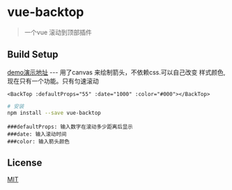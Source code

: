 # vue-backtop

> 一个vue 滚动到顶部插件

## Build Setup
[demo演示地址](https://whevether.github.io/vue-backtop/)
--- 用了canvas 来绘制箭头，不依赖css.可以自己改变 样式颜色,现在只有一个功能。只有匀速滚动
```
<BackTop :defaultProps="55" :date="1000" :color="#000"></BackTop>
```
``` bash
# 安装
npm install --save vue-backtop
```
``` 参数
###defaultProps: 输入数字在滚动多少距离后显示
###date: 输入滚动时间
###color: 输入箭头颜色
```
## License
[MIT](http://opensource.org/licenses/MIT)